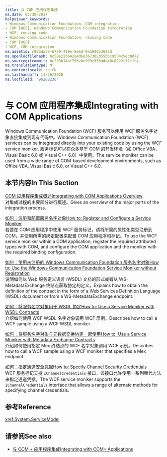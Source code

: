```yaml
---
title: 与 COM 应用程序集成
ms.date: 03/30/2017
helpviewer_keywords:
- Windows Communication Foundation, COM integration
- COM [WCF], Windows Communication Foundation integration
- WCF, reusing code
- Windows Communication Foundation, reusing code
- COM [WCF]
- WCF, COM integration
ms.assetid: c98bda3e-6779-419e-8e6d-9aa94053026d
ms.openlocfilehash: bc58e22b64284d66367302d55b5c9554c9ec0d72
ms.sourcegitcommit: bc293b14af795e0e999e3304dd40c0222cf2ffe4
ms.translationtype: MT
ms.contentlocale: zh-CN
ms.lasthandoff: 11/26/2020
ms.locfileid: "96268230"
---
```

# <a name="integrating-with-com-applications"></a><span data-ttu-id="70997-102">与 COM 应用程序集成</span><span class="sxs-lookup"><span data-stu-id="70997-102">Integrating with COM Applications</span></span>

<span data-ttu-id="70997-103">Windows Communication Foundation (WCF) 服务可以使用 WCF 服务名字对象直接集成到现有代码中。</span><span class="sxs-lookup"><span data-stu-id="70997-103">Windows Communication Foundation (WCF) services can be integrated directly into your existing code by using the WCF service moniker.</span></span> <span data-ttu-id="70997-104">服务标记可以在众多基于 COM 的开发环境（如 Office VBA、Visual Basic 6.0 或 Visual C++ 6.0）中使用。</span><span class="sxs-lookup"><span data-stu-id="70997-104">The service moniker can be used from a wide range of COM-based development environments, such as Office VBA, Visual Basic 6.0, or Visual C++ 6.0.</span></span>  
  
## <a name="in-this-section"></a><span data-ttu-id="70997-105">本节内容</span><span class="sxs-lookup"><span data-stu-id="70997-105">In This Section</span></span>  

 [<span data-ttu-id="70997-106">COM 应用程序集成概述</span><span class="sxs-lookup"><span data-stu-id="70997-106">Integrating with COM Applications Overview</span></span>](integrating-with-com-applications-overview.md)  
 <span data-ttu-id="70997-107">对集成过程的主要部分进行概述。</span><span class="sxs-lookup"><span data-stu-id="70997-107">Gives an overview of the major parts of the integration process.</span></span>  
  
 [<span data-ttu-id="70997-108">如何：注册和配置服务名字对象</span><span class="sxs-lookup"><span data-stu-id="70997-108">How to: Register and Configure a Service Moniker</span></span>](how-to-register-and-configure-a-service-moniker.md)  
 <span data-ttu-id="70997-109">若要在 COM 应用程序中使用 WCF 服务标记，请将所需的属性化类型注册到 COM，并使用所需的绑定配置来配置 COM 应用程序和标记。</span><span class="sxs-lookup"><span data-stu-id="70997-109">To use the WCF service moniker within a COM application, register the required attributed types with COM, and configure the COM application and the moniker with the required binding configuration.</span></span>  
  
 [<span data-ttu-id="70997-110">如何：使用未注册的 Windows Communication Foundation 服务名字对象</span><span class="sxs-lookup"><span data-stu-id="70997-110">How to: Use the Windows Communication Foundation Service Moniker without Registration</span></span>](use-the-wcf-service-moniker-without-registration.md)  
 <span data-ttu-id="70997-111">说明如何以 Web 服务定义语言 (WSDL) 文档的形式或者从 WS-MetadataExchange 终结点获取协定的定义。</span><span class="sxs-lookup"><span data-stu-id="70997-111">Explains how to obtain the definition of the contract in the form of a Web Services Definition Language (WSDL) document or from a WS-MetadataExchange endpoint.</span></span>  
  
 [<span data-ttu-id="70997-112">如何：将服务名字对象用于 WSDL 协定</span><span class="sxs-lookup"><span data-stu-id="70997-112">How to: Use a Service Moniker with WSDL Contracts</span></span>](how-to-use-a-service-moniker-with-wsdl-contracts.md)  
 <span data-ttu-id="70997-113">介绍如何使用 WCF WSDL 名字对象调用 WCF 示例。</span><span class="sxs-lookup"><span data-stu-id="70997-113">Describes how to call a WCF sample using a WCF WSDL moniker.</span></span>  
  
 [<span data-ttu-id="70997-114">如何：将服务名字对象与元数据交换协定一起使用</span><span class="sxs-lookup"><span data-stu-id="70997-114">How to: Use a Service Moniker with Metadata Exchange Contracts</span></span>](how-to-use-a-service-moniker-with-metadata-exchange-contracts.md)  
 <span data-ttu-id="70997-115">介绍如何使用指定 Mex 终结点的 WCF 名字对象调用 WCF 示例。</span><span class="sxs-lookup"><span data-stu-id="70997-115">Describes how to call a WCF sample using a WCF moniker that specifies a Mex endpoint.</span></span>  
  
 [<span data-ttu-id="70997-116">如何：指定通道安全凭据</span><span class="sxs-lookup"><span data-stu-id="70997-116">How to: Specify Channel Security Credentials</span></span>](how-to-specify-channel-security-credentials.md)  
 <span data-ttu-id="70997-117">WCF 服务标记支持 `IChannelCredentials` 接口，该接口允许使用一系列替代方法来指定通道凭据。</span><span class="sxs-lookup"><span data-stu-id="70997-117">The WCF service moniker supports the `IChannelCredentials` interface that allows a range of alternate methods for specifying channel credentials.</span></span>  
  
## <a name="reference"></a><span data-ttu-id="70997-118">参考</span><span class="sxs-lookup"><span data-stu-id="70997-118">Reference</span></span>  

 <xref:System.ServiceModel>  
  
## <a name="see-also"></a><span data-ttu-id="70997-119">请参阅</span><span class="sxs-lookup"><span data-stu-id="70997-119">See also</span></span>

- [<span data-ttu-id="70997-120">与 COM + 应用程序集成</span><span class="sxs-lookup"><span data-stu-id="70997-120">Integrating with COM+ Applications</span></span>](integrating-with-com-plus-applications.md)
